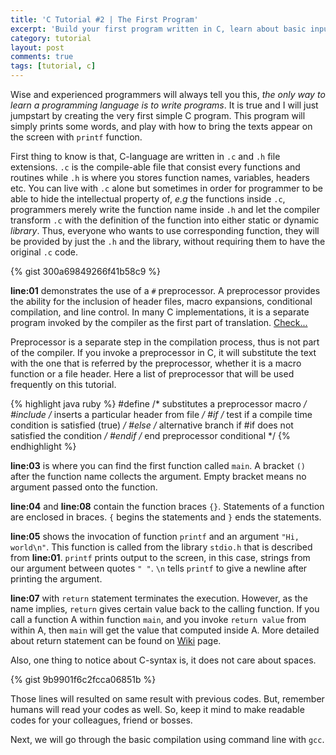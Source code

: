 ```yaml
---
title: 'C Tutorial #2 | The First Program'
excerpt: 'Build your first program written in C, learn about basic input output and how to include library.'
category: tutorial
layout: post
comments: true
tags: [tutorial, c]
---
```


Wise and experienced programmers will always tell you this, *the only way to learn a programming language is to write programs*. It is true and I will just jumpstart by creating the very first simple C program. This program will simply prints some words, and play with how to bring the texts appear on the screen with `printf` function.

First thing to know is that, C-language are written in `.c` and `.h` file extensions. `.c` is the compile-able file that consist every functions and routines while `.h` is where you stores function names, variables, headers etc. You can live with `.c` alone but sometimes in order for programmer to be able to hide the intellectual property of, *e.g* the functions inside `.c`, programmers  merely write the function name inside `.h` and let the compiler transform `.c` with the definition of the function into either static or dynamic *library*. Thus, everyone who wants to use corresponding function, they will be provided by just the `.h` and the library, without requiring them to have the original `.c` code.

{% gist 300a69849266f41b58c9 %}

**line:01** demonstrates the use of a `#` preprocessor. A preprocessor provides the ability for the inclusion of header files, macro expansions, conditional compilation, and line control. In many C implementations, it is a separate program invoked by the compiler as the first part of translation. [Check...][1]

Preprocessor is a separate step in the compilation process, thus is not part of the compiler. If you invoke a preprocessor in C, it will substitute the text with the one that is referred by the preprocessor, whether it is a macro function or a file header. Here a list of preprocessor that will be used frequently on this tutorial.

{% highlight java ruby %}
#define 	/* substitutes a preprocessor macro */
#include 	/* inserts a particular header from file */
#if 		/* test if a compile time condition is satisfied (true) */
#else 		/* alternative branch if #if does not satisfied the condition */
#endif 		/* end preprocessor conditional */
{% endhighlight %}

**line:03** is where you can find the first function called `main`. A bracket `()` after the function name collects the argument. Empty bracket means no argument passed onto the function.

**line:04** and **line:08** contain the function braces `{}`. Statements of a function are enclosed in braces. `{` begins the statements and `}` ends the statements.

**line:05** shows the invocation of function `printf` and an argument `"Hi, world\n"`. This function is called from the library `stdio.h` that is described from **line:01**. `printf` prints output to the screen, in this case, strings from our argument between quotes `" "`. `\n` tells `printf` to give a newline after printing the argument.

**line:07** with `return` statement terminates the execution. However, as the name implies, `return` gives certain value back to the calling function. If you call a function A within function `main`, and you invoke `return value` from within A, then `main` will get the value that computed inside A. More detailed about return statement can be found on [Wiki][2] page.

Also, one thing to notice about C-syntax is, it does not care about spaces.

{% gist 9b9901f6c2fcca06851b %}

Those lines will resulted on same result with previous codes. But, remember humans will read your codes as well. So, keep it mind to make readable codes for your colleagues, friend or bosses.

Next, we will go through the basic compilation using command line with `gcc`.

[1]: https://en.wikipedia.org/wiki/C_preprocessor
[2]: https://en.wikipedia.org/wiki/Return_statement
